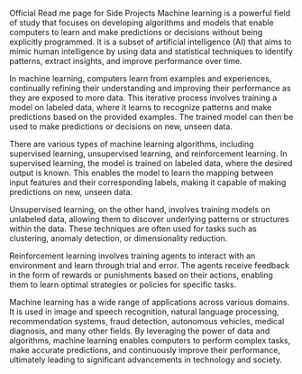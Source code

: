Official Read me page for Side Projects
Machine learning is a powerful field of study that focuses on developing algorithms and models that enable computers to learn and make predictions or decisions without being explicitly programmed. It is a subset of artificial intelligence (AI) that aims to mimic human intelligence by using data and statistical techniques to identify patterns, extract insights, and improve performance over time.

In machine learning, computers learn from examples and experiences, continually refining their understanding and improving their performance as they are exposed to more data. This iterative process involves training a model on labeled data, where it learns to recognize patterns and make predictions based on the provided examples. The trained model can then be used to make predictions or decisions on new, unseen data.

There are various types of machine learning algorithms, including supervised learning, unsupervised learning, and reinforcement learning. In supervised learning, the model is trained on labeled data, where the desired output is known. This enables the model to learn the mapping between input features and their corresponding labels, making it capable of making predictions on new, unseen data.

Unsupervised learning, on the other hand, involves training models on unlabeled data, allowing them to discover underlying patterns or structures within the data. These techniques are often used for tasks such as clustering, anomaly detection, or dimensionality reduction.

Reinforcement learning involves training agents to interact with an environment and learn through trial and error. The agents receive feedback in the form of rewards or punishments based on their actions, enabling them to learn optimal strategies or policies for specific tasks.

Machine learning has a wide range of applications across various domains. It is used in image and speech recognition, natural language processing, recommendation systems, fraud detection, autonomous vehicles, medical diagnosis, and many other fields. By leveraging the power of data and algorithms, machine learning enables computers to perform complex tasks, make accurate predictions, and continuously improve their performance, ultimately leading to significant advancements in technology and society.
